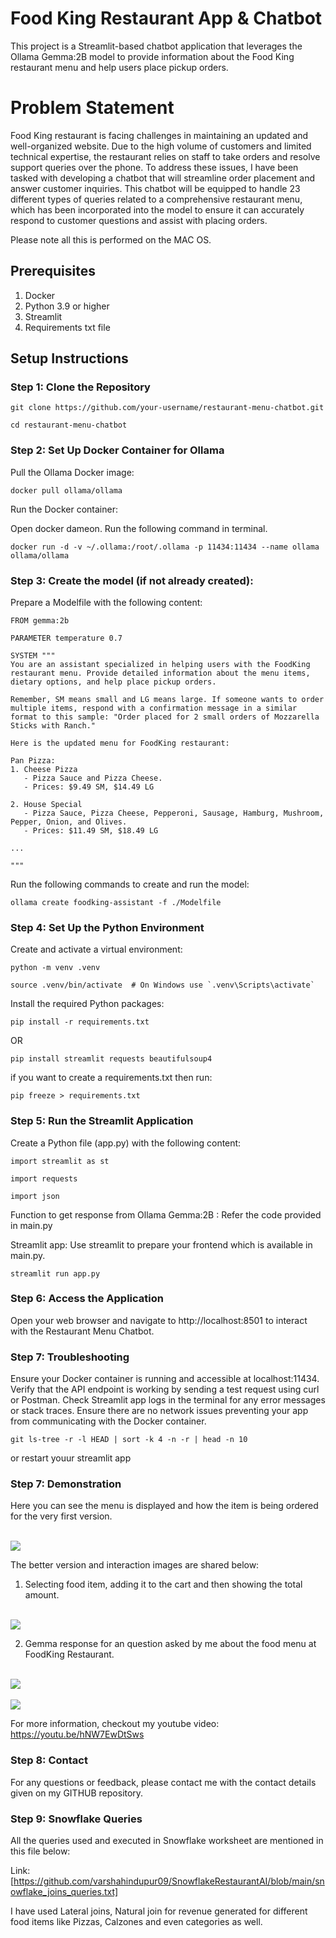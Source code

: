# Food King Restaurant App & Chatbot
This project is a Streamlit-based chatbot application that leverages the Ollama Gemma:2B model to provide information about the Food King restaurant menu and help users place pickup orders.

# Problem Statement
Food King restaurant is facing challenges in maintaining an updated and well-organized website. Due to the high volume of customers and limited technical expertise, the restaurant relies on staff to take orders and resolve support queries over the phone. To address these issues, I have been tasked with developing a chatbot that will streamline order placement and answer customer inquiries. This chatbot will be equipped to handle 23 different types of queries related to a comprehensive restaurant menu, which has been incorporated into the model to ensure it can accurately respond to customer questions and assist with placing orders.

Please note all this is performed on the MAC OS.

## Prerequisites
1. Docker 
2. Python 3.9 or higher
3. Streamlit
4. Requirements txt file

## Setup Instructions

### Step 1: Clone the Repository

```
git clone https://github.com/your-username/restaurant-menu-chatbot.git
```

```
cd restaurant-menu-chatbot
```

### Step 2: Set Up Docker Container for Ollama

Pull the Ollama Docker image:

```
docker pull ollama/ollama
```

Run the Docker container:

Open docker dameon. Run the following command in terminal.

```
docker run -d -v ~/.ollama:/root/.ollama -p 11434:11434 --name ollama ollama/ollama
```

### Step 3: Create the model (if not already created):

Prepare a Modelfile with the following content:

```
FROM gemma:2b

PARAMETER temperature 0.7

SYSTEM """
You are an assistant specialized in helping users with the FoodKing restaurant menu. Provide detailed information about the menu items, dietary options, and help place pickup orders.

Remember, SM means small and LG means large. If someone wants to order multiple items, respond with a confirmation message in a similar format to this sample: "Order placed for 2 small orders of Mozzarella Sticks with Ranch."

Here is the updated menu for FoodKing restaurant:

Pan Pizza:
1. Cheese Pizza
   - Pizza Sauce and Pizza Cheese.
   - Prices: $9.49 SM, $14.49 LG

2. House Special
   - Pizza Sauce, Pizza Cheese, Pepperoni, Sausage, Hamburg, Mushroom, Pepper, Onion, and Olives.
   - Prices: $11.49 SM, $18.49 LG

...

"""
```

Run the following commands to create and run the model:

```
ollama create foodking-assistant -f ./Modelfile
```

### Step 4:  Set Up the Python Environment

Create and activate a virtual environment:

```
python -m venv .venv
```

```
source .venv/bin/activate  # On Windows use `.venv\Scripts\activate`
```

Install the required Python packages:

```
pip install -r requirements.txt
```

OR

```
pip install streamlit requests beautifulsoup4
```

if you want to create a requirements.txt then run:

```
pip freeze > requirements.txt
```

### Step 5: Run the Streamlit Application

Create a Python file (app.py) with the following content:

```
import streamlit as st
```

```
import requests
```

```
import json
```

Function to get response from Ollama Gemma:2B : Refer the code provided in main.py

Streamlit app: Use streamlit to prepare your frontend which is available in main.py. 

```
streamlit run app.py
```

### Step 6: Access the Application

Open your web browser and navigate to http://localhost:8501 to interact with the Restaurant Menu Chatbot.

### Step 7: Troubleshooting
Ensure your Docker container is running and accessible at localhost:11434.
Verify that the API endpoint is working by sending a test request using curl or Postman.
Check Streamlit app logs in the terminal for any error messages or stack traces.
Ensure there are no network issues preventing your app from communicating with the Docker container.

```
git ls-tree -r -l HEAD | sort -k 4 -n -r | head -n 10
```

or restart youur streamlit app

### Step 7: Demonstration

Here you can see the menu is displayed and how the item is being ordered for the very first version.

<br>
<img src="chatbot_interaction.png"></img>
<br>

The better version and interaction images are shared below:

1. Selecting food item, adding it to the cart and then showing the total amount.

<br>
<img src="selection_of_items.png"></img>
<br>

2. Gemma response for an question asked by me about the food menu at FoodKing Restaurant.

<br>
<img src="gemma_response_1.png"></img>
<br>

<br>
<img src="gemma_response_2.png"></img>
<br>

For more information, checkout my youtube video: https://youtu.be/hNW7EwDtSws

### Step 8: Contact
For any questions or feedback, please contact me with the contact details given on my GITHUB repository.

### Step 9: Snowflake Queries
All the queries used and executed in Snowflake worksheet are mentioned in this file below:

Link: [https://github.com/varshahindupur09/SnowflakeRestaurantAI/blob/main/snowflake_joins_queries.txt]

I have used Lateral joins, Natural join for revenue generated for different food items like Pizzas, Calzones and even categories as well. 
